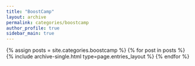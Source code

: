 ```yaml
---
title: "BoostCamp"
layout: archive
permalink: categories/boostcamp
author_profile: true
sidebar_main: true
---
```



{% assign posts = site.categories.boostcamp %}
{% for post in posts %} {% include archive-single.html type=page.entries_layout %} {% endfor %}
